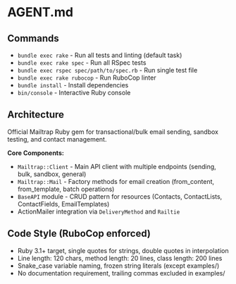 # AGENT.md

## Commands
- `bundle exec rake` - Run all tests and linting (default task)
- `bundle exec rake spec` - Run all RSpec tests  
- `bundle exec rspec spec/path/to/spec.rb` - Run single test file
- `bundle exec rake rubocop` - Run RuboCop linter
- `bundle install` - Install dependencies
- `bin/console` - Interactive Ruby console

## Architecture
Official Mailtrap Ruby gem for transactional/bulk email sending, sandbox testing, and contact management.

**Core Components:**
- `Mailtrap::Client` - Main API client with multiple endpoints (sending, bulk, sandbox, general)
- `Mailtrap::Mail` - Factory methods for email creation (from_content, from_template, batch operations)
- `BaseAPI` module - CRUD pattern for resources (Contacts, ContactLists, ContactFields, EmailTemplates)
- ActionMailer integration via `DeliveryMethod` and `Railtie`

## Code Style (RuboCop enforced)
- Ruby 3.1+ target, single quotes for strings, double quotes in interpolation
- Line length: 120 chars, method length: 20 lines, class length: 200 lines
- Snake_case variable naming, frozen string literals (except examples/)
- No documentation requirement, trailing commas excluded in examples/
